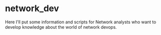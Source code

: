 # network_dev
Here I'll put some information and scripts for Network analysts who want to develop knowledge about the world of network devops.
